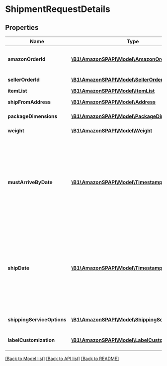 # ShipmentRequestDetails

## Properties
Name | Type | Description | Notes
------------ | ------------- | ------------- | -------------
**amazonOrderId** | [**\B1\AmazonSPAPI\Model\AmazonOrderId**](AmazonOrderId.md) | An Amazon-defined order identifier in 3-7-7 format. | 
**sellerOrderId** | [**\B1\AmazonSPAPI\Model\SellerOrderId**](SellerOrderId.md) | A seller-defined order identifier. | [optional] 
**itemList** | [**\B1\AmazonSPAPI\Model\ItemList**](ItemList.md) |  | 
**shipFromAddress** | [**\B1\AmazonSPAPI\Model\Address**](Address.md) | The address of the sender. | 
**packageDimensions** | [**\B1\AmazonSPAPI\Model\PackageDimensions**](PackageDimensions.md) | The package dimensions. | 
**weight** | [**\B1\AmazonSPAPI\Model\Weight**](Weight.md) | The package weight. | 
**mustArriveByDate** | [**\B1\AmazonSPAPI\Model\Timestamp**](Timestamp.md) | The date by which the package must arrive to keep the promise to the customer, in ISO 8601 datetime format. If MustArriveByDate is specified, only shipping service offers that can be delivered by that date are returned. | [optional] 
**shipDate** | [**\B1\AmazonSPAPI\Model\Timestamp**](Timestamp.md) | When used in a request, this is the date and time that the seller wants to ship the package. When used in a response, this is the date and time that the package can be shipped by the indicated method. | [optional] 
**shippingServiceOptions** | [**\B1\AmazonSPAPI\Model\ShippingServiceOptions**](ShippingServiceOptions.md) | Extra services offered by the carrier. | 
**labelCustomization** | [**\B1\AmazonSPAPI\Model\LabelCustomization**](LabelCustomization.md) | Label customization options. | [optional] 

[[Back to Model list]](../README.md#documentation-for-models) [[Back to API list]](../README.md#documentation-for-api-endpoints) [[Back to README]](../README.md)



